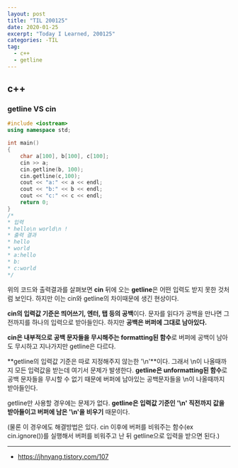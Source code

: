 ```yaml
---
layout: post
title: "TIL 200125"
date: 2020-01-25
excerpt: "Today I Learned, 200125"
categories: -TIL
tag:
  - c++
  - getline
---
```


## c++

### getline VS cin

```c++
#include <iostream>
using namespace std;

int main()
{
    char a[100], b[100], c[100];
    cin >> a;
    cin.getline(b, 100);
    cin.getline(c,100);
    cout << "a:" << a << endl;
    cout << "b:" << b << endl;
    cout << "c:" << c << endl;
    return 0;
}
/*
* 입력
* hello\n world\n !
* 출력 결과
* hello
* world
* a:hello
* b:
* c:world
*/
```

위의 코드와 출력결과를 살펴보면 **cin** 뒤에 오는 **getline**은 어떤 입력도 받지 못한 것처럼 보인다. 하지만 이는 cin와 getline의 차이때문에 생긴 현상이다.

**cin의 입력값 기준은 띄어쓰기, 엔터, 탭 등의 공백**이다. 문자를 읽다가 공백을 만나면 그 전까지를 하나의 입력으로 받아들인다. 하지만 **공백은 버퍼에 그대로 남아있다.**

**cin은 내부적으로 공백 문자들을 무시해주는 formatting된 함수**로 버퍼에 공백이 남아도 무시하고 지나가지만 getline은 다르다.

**getline의 입력값 기준은 따로 지정해주지 않는한 '\n'**이다. 그래서 \n이 나올때까지 모든 입력값을 받는데 여기서 문제가 발생한다. **getline은 unformatting된 함수**로 공백 문자들을 무시할 수 없기 때문에 버퍼에 남아있는 공백문자들을 \n이 나올때까지 받아들인다.

getline만 사용할 경우에는 문제가 없다. **getline은 입력값 기준인 '\n' 직전까지 값을 받아들이고 버퍼에 남은 '\n'을 비우기** 때문이다.

(물론 이 경우에도 해결방법은 있다. cin 이후에 버퍼를 비워주는 함수(ex cin.ignore())를 실행해서 버퍼를 비워주고 난 뒤 getline으로 입력을 받으면 된다.)

---

- https://jhnyang.tistory.com/107
